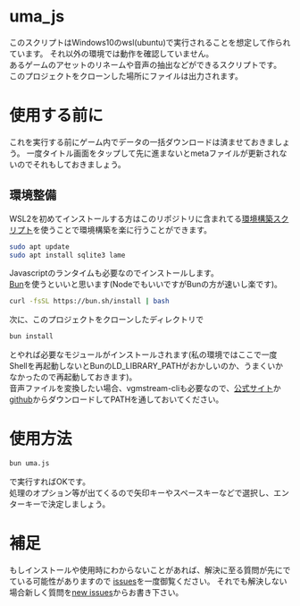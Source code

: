 # uma_js
このスクリプトはWindows10のwsl(ubuntu)で実行されることを想定して作られています。 それ以外の環境では動作を確認していません。<br>
あるゲームのアセットのリネームや音声の抽出などができるスクリプトです。<br>
このプロジェクトをクローンした場所にファイルは出力されます。

# 使用する前に
これを実行する前にゲーム内でデータの一括ダウンロードは済ませておきましょう。 一度タイトル画面をタップして先に進まないとmetaファイルが更新されないのでそれもしておきましょう。

## 環境整備
WSL2を初めてインストールする方はこのリポジトリに含まれてる[環境構築スクリプト](https://github.com/incompetence33/uma_js/tree/master/%E7%92%B0%E5%A2%83%E6%A7%8B%E7%AF%89)を使うことで環境構築を楽に行うことができます。

```bash
sudo apt update
sudo apt install sqlite3 lame
```
Javascriptのランタイムも必要なのでインストールします。<br>
[Bun](https://github.com/oven-sh/bun)を使うといいと思います(NodeでもいいですがBunの方が速いし楽です)。
```bash
curl -fsSL https://bun.sh/install | bash
```
次に、このプロジェクトをクローンしたディレクトリで
```bash
bun install
```
とやれば必要なモジュールがインストールされます(私の環境ではここで一度Shellを再起動しないとBunのLD_LIBRARY_PATHがおかしいのか、うまくいかなかったので再起動しておきます)。<br>
音声ファイルを変換したい場合、vgmstream-cliも必要なので、[公式サイト](https://vgmstream.org/)か[github](https://github.com/vgmstream/vgmstream/releases/latest)からダウンロードしてPATHを通しておいてください。<br>

# 使用方法
```bash
bun uma.js
```
で実行すればOKです。<br>
処理のオプション等が出てくるので矢印キーやスペースキーなどで選択し、エンターキーで決定しましょう。

# 補足
もしインストールや使用時にわからないことがあれば、解決に至る質問が先にでている可能性がありますので [issues](https://github.com/incompetence33/uma_js/issues)を一度御覧ください。
それでも解決しない場合新しく質問を[new issues](https://github.com/incompetence33/uma_js/issues/new/choose)からお書き下さい。
